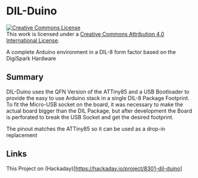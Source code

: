 # DIL-Duino

<a rel="license" href="http://creativecommons.org/licenses/by/4.0/"><img alt="Creative Commons License" style="border-width:0" src="https://i.creativecommons.org/l/by/4.0/88x31.png" /></a><br />This work is licensed under a <a rel="license" href="http://creativecommons.org/licenses/by/4.0/">Creative Commons Attribution 4.0 International License</a>.

A complete Arduino environment in a DIL-8 form factor based on the DigiSpark Hardware

## Summary

DIL-Duino uses the QFN Version of the ATTiny85 and a USB Bootloader to provide the easy to use Arduino stack in a single DIL-8 Package Footprint. 
To fit the Micro-USB socket on the board, it was necessary to make the actual board bigger than the DIL Package, but after development the Board is perforated to break the USB Socket and get the desired footprint. 

The pinout matches the ATTiny85 so it can be used as a drop-in replacement

## Links

This Project on (Hackaday)[https://hackaday.io/project/8301-dil-duino]
